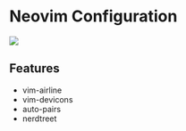 # Neovim Configuration
![](https://github.githubassets.com/images/modules/logos_page/GitHub-Mark.png)
## Features

- vim-airline
- vim-devicons
- auto-pairs
- nerdtreet


